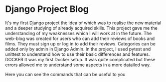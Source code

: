 # Django Project Blog

It's my first Django project the idea of which was to realise the new material and a deeper studying of already acquired skills. 
This project gave me the understanding of my weaknesses which I will work at in the future. 
The web-blog was created for users who can add their reviews of books and films. They must sign up or log in to add their reviews. 
Categories can be added only by admin in Django Admin. In the project, I used pytest and unittest to understand how to use their basic 
differences and features.
DOCKER 
It was my first Docker setup. It was quite complicated but these errors allowed me to understand some aspects in a more datailed way.


Here you can see the commands that can be useful to you

